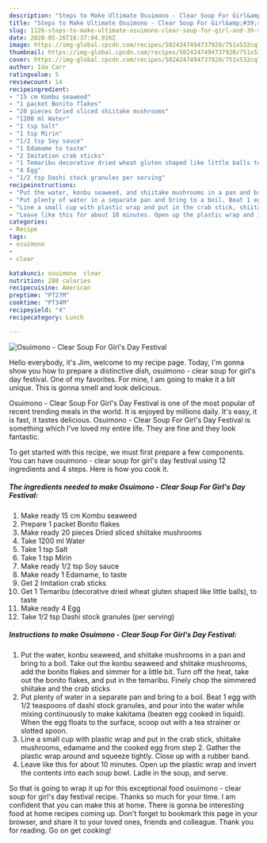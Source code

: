 ```yaml
---
description: "Steps to Make Ultimate Osuimono - Clear Soup For Girl&amp;#39;s Day Festival"
title: "Steps to Make Ultimate Osuimono - Clear Soup For Girl&amp;#39;s Day Festival"
slug: 1126-steps-to-make-ultimate-osuimono-clear-soup-for-girl-and-39-s-day-festival
date: 2020-05-26T16:37:04.916Z
image: https://img-global.cpcdn.com/recipes/5024247494737920/751x532cq70/osuimono-clear-soup-for-girls-day-festival-recipe-main-photo.jpg
thumbnail: https://img-global.cpcdn.com/recipes/5024247494737920/751x532cq70/osuimono-clear-soup-for-girls-day-festival-recipe-main-photo.jpg
cover: https://img-global.cpcdn.com/recipes/5024247494737920/751x532cq70/osuimono-clear-soup-for-girls-day-festival-recipe-main-photo.jpg
author: Ida Carr
ratingvalue: 5
reviewcount: 14
recipeingredient:
- "15 cm Kombu seaweed"
- "1 packet Bonito flakes"
- "20 pieces Dried sliced shiitake mushrooms"
- "1200 ml Water"
- "1 tsp Salt"
- "1 tsp Mirin"
- "1/2 tsp Soy sauce"
- "1 Edamame to taste"
- "2 Imitation crab sticks"
- "1 Temaribu decorative dried wheat gluten shaped like little balls to taste"
- "4 Egg"
- "1/2 tsp Dashi stock granules per serving"
recipeinstructions:
- "Put the water, konbu seaweed, and shiitake mushrooms in a pan and bring to a boil. Take out the konbu seaweed and shiitake mushrooms, add the bonito flakes and simmer for a little bit. Turn off the heat, take out the bonito flakes, and put in the temaribu. Finely chop the simmered shiitake and the crab sticks"
- "Put plenty of water in a separate pan and bring to a boil. Beat 1 egg with 1/2 teaspoons of dashi stock granules, and pour into the water while mixing continuously to make kakitama (beaten egg cooked in liquid). When the egg floats to the surface, scoop out with a tea strainer or slotted spoon."
- "Line a small cup with plastic wrap and put in the crab stick, shiitake mushrooms, edamame and the cooked egg from step 2. Gather the plastic wrap around and squeeze tightly. Close up with a rubber band."
- "Leave like this for about 10 minutes. Open up the plastic wrap and invert the contents into each soup bowl. Ladle in the soup, and serve."
categories:
- Recipe
tags:
- osuimono
- 
- clear

katakunci: osuimono  clear 
nutrition: 288 calories
recipecuisine: American
preptime: "PT27M"
cooktime: "PT34M"
recipeyield: "4"
recipecategory: Lunch

---
```



![Osuimono - Clear Soup For Girl&#39;s Day Festival](https://img-global.cpcdn.com/recipes/5024247494737920/751x532cq70/osuimono-clear-soup-for-girls-day-festival-recipe-main-photo.jpg)

Hello everybody, it's Jim, welcome to my recipe page. Today, I'm gonna show you how to prepare a distinctive dish, osuimono - clear soup for girl&#39;s day festival. One of my favorites. For mine, I am going to make it a bit unique. This is gonna smell and look delicious.

Osuimono - Clear Soup For Girl&#39;s Day Festival is one of the most popular of recent trending meals in the world. It is enjoyed by millions daily. It's easy, it is fast, it tastes delicious. Osuimono - Clear Soup For Girl&#39;s Day Festival is something which I've loved my entire life. They are fine and they look fantastic.




To get started with this recipe, we must first prepare a few components. You can have osuimono - clear soup for girl&#39;s day festival using 12 ingredients and 4 steps. Here is how you cook it.

<!--inarticleads1-->

##### The ingredients needed to make Osuimono - Clear Soup For Girl&#39;s Day Festival:

1. Make ready 15 cm Kombu seaweed
1. Prepare 1 packet Bonito flakes
1. Make ready 20 pieces Dried sliced shiitake mushrooms
1. Take 1200 ml Water
1. Take 1 tsp Salt
1. Take 1 tsp Mirin
1. Make ready 1/2 tsp Soy sauce
1. Make ready 1 Edamame, to taste
1. Get 2 Imitation crab sticks
1. Get 1 Temaribu (decorative dried wheat gluten shaped like little balls), to taste
1. Make ready 4 Egg
1. Take 1/2 tsp Dashi stock granules (per serving)




<!--inarticleads2-->

##### Instructions to make Osuimono - Clear Soup For Girl&#39;s Day Festival:

1. Put the water, konbu seaweed, and shiitake mushrooms in a pan and bring to a boil. Take out the konbu seaweed and shiitake mushrooms, add the bonito flakes and simmer for a little bit. Turn off the heat, take out the bonito flakes, and put in the temaribu. Finely chop the simmered shiitake and the crab sticks
1. Put plenty of water in a separate pan and bring to a boil. Beat 1 egg with 1/2 teaspoons of dashi stock granules, and pour into the water while mixing continuously to make kakitama (beaten egg cooked in liquid). When the egg floats to the surface, scoop out with a tea strainer or slotted spoon.
1. Line a small cup with plastic wrap and put in the crab stick, shiitake mushrooms, edamame and the cooked egg from step 2. Gather the plastic wrap around and squeeze tightly. Close up with a rubber band.
1. Leave like this for about 10 minutes. Open up the plastic wrap and invert the contents into each soup bowl. Ladle in the soup, and serve.




So that is going to wrap it up for this exceptional food osuimono - clear soup for girl&#39;s day festival recipe. Thanks so much for your time. I am confident that you can make this at home. There is gonna be interesting food at home recipes coming up. Don't forget to bookmark this page in your browser, and share it to your loved ones, friends and colleague. Thank you for reading. Go on get cooking!
